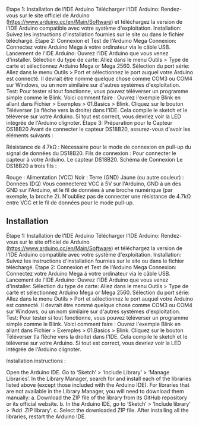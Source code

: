 Étape 1: Installation de l'IDE Arduino
Télécharger l'IDE Arduino: Rendez-vous sur le site officiel de Arduino (https://www.arduino.cc/en/Main/Software) et téléchargez la version de l'IDE Arduino compatible avec votre système d'exploitation.
Installation: Suivez les instructions d'installation fournies sur le site ou dans le fichier téléchargé.
Étape 2: Connexion et Test de l'Arduino Mega
Connexion: Connectez votre Arduino Mega à votre ordinateur via le câble USB.
Lancement de l'IDE Arduino: Ouvrez l'IDE Arduino que vous venez d'installer.
Sélection du type de carte:
Allez dans le menu Outils > Type de carte et sélectionnez Arduino Mega or Mega 2560.
Sélection du port série:
Allez dans le menu Outils > Port et sélectionnez le port auquel votre Arduino est connecté. Il devrait être nommé quelque chose comme COM3 ou COM4 sur Windows, ou un nom similaire sur d'autres systèmes d'exploitation.
Test: Pour tester si tout fonctionne, vous pouvez téléverser un programme simple comme le Blink. Voici comment faire :
Ouvrez l'exemple Blink en allant dans Fichier > Exemples > 01.Basics > Blink.
Cliquez sur le bouton Téléverser (la flèche vers la droite) dans l'IDE. Cela compile le sketch et le téléverse sur votre Arduino.
Si tout est correct, vous devriez voir la LED intégrée de l'Arduino clignoter.
Étape 3: Préparation pour le Capteur DS18B20
Avant de connecter le capteur DS18B20, assurez-vous d'avoir les éléments suivants :

Résistance de 4.7kΩ : Nécessaire pour le mode de connexion en pull-up du signal de données du DS18B20.
Fils de connexion : Pour connecter le capteur à votre Arduino.
Le capteur DS18B20.
Schéma de Connexion
Le DS18B20 a trois fils :

Rouge : Alimentation (VCC)
Noir : Terre (GND)
Jaune (ou autre couleur) : Données (DQ)
Vous connecterez VCC à 5V sur l'Arduino, GND à un des GND sur l'Arduino, et le fil de données à une broche numérique (par exemple, la broche 2). N'oubliez pas de connecter une résistance de 4.7kΩ entre VCC et le fil de données pour le mode pull-up.



## Installation

Étape 1: Installation de l'IDE Arduino
Télécharger l'IDE Arduino: Rendez-vous sur le site officiel de Arduino (https://www.arduino.cc/en/Main/Software) et téléchargez la version de l'IDE Arduino compatible avec votre système d'exploitation.
Installation: Suivez les instructions d'installation fournies sur le site ou dans le fichier téléchargé.
Étape 2: Connexion et Test de l'Arduino Mega
Connexion: Connectez votre Arduino Mega à votre ordinateur via le câble USB.
Lancement de l'IDE Arduino: Ouvrez l'IDE Arduino que vous venez d'installer.
Sélection du type de carte:
Allez dans le menu Outils > Type de carte et sélectionnez Arduino Mega or Mega 2560.
Sélection du port série:
Allez dans le menu Outils > Port et sélectionnez le port auquel votre Arduino est connecté. Il devrait être nommé quelque chose comme COM3 ou COM4 sur Windows, ou un nom similaire sur d'autres systèmes d'exploitation.
Test: Pour tester si tout fonctionne, vous pouvez téléverser un programme simple comme le Blink. Voici comment faire :
Ouvrez l'exemple Blink en allant dans Fichier > Exemples > 01.Basics > Blink.
Cliquez sur le bouton Téléverser (la flèche vers la droite) dans l'IDE. Cela compile le sketch et le téléverse sur votre Arduino.
Si tout est correct, vous devriez voir la LED intégrée de l'Arduino clignoter.


Installation instructions :

Open the Arduino IDE.
Go to ‘Sketch’ > ‘Include Library’ > ‘Manage Libraries’.
In the Library Manager, search for and install each of the libraries listed above (except those included with the Arduino IDE).
For libraries that are not available in the Library Manager, you will need to download them manually:
a. Download the ZIP file of the library from its GitHub repository or its official website.
b. In the Arduino IDE, go to ‘Sketch’ > ‘Include library’ > ‘Add .ZIP library’.
c. Select the downloaded ZIP file.
After installing all the libraries, restart the Arduino IDE.